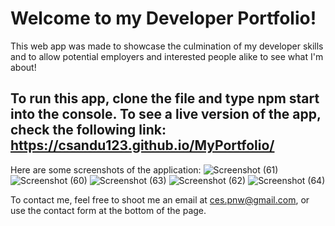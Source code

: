 # Welcome to my Developer Portfolio! 

This web app was made to showcase the culmination of my developer skills and to allow potential employers and interested people alike to see what I'm about!

## To run this app, clone the file and type npm start into the console. To see a live version of the app, check the following link: https://csandu123.github.io/MyPortfolio/

Here are some screenshots of the application: 
![Screenshot (61)](https://user-images.githubusercontent.com/107908345/210041010-97a9d4e2-30f7-4cce-a1a2-e748a139b906.png)
![Screenshot (60)](https://user-images.githubusercontent.com/107908345/210041017-9de6e75b-3c3a-484b-82a6-b4e2ab686b8d.png)
![Screenshot (63)](https://user-images.githubusercontent.com/107908345/210041018-13c54063-4e44-4f0e-b358-bf2642be01d7.png)
![Screenshot (62)](https://user-images.githubusercontent.com/107908345/210041021-1234d499-6bf2-435a-bcc5-85da8155c612.png)
![Screenshot (64)](https://user-images.githubusercontent.com/107908345/210041024-8dc24a79-75d7-4c47-9fbb-a263c36cddeb.png)

To contact me, feel free to shoot me an email at ces.pnw@gmail.com, or use the contact form at the bottom of the page. 
